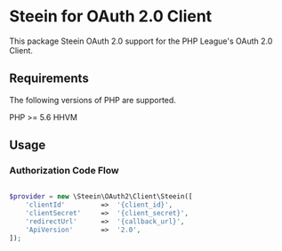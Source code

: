 # Steein for OAuth 2.0 Client

This package Steein OAuth 2.0 support for the PHP League's OAuth 2.0 Client.


## Requirements

The following versions of PHP are supported.

PHP >= 5.6 
HHVM

## Usage

### Authorization Code Flow

```php

$provider = new \Steein\OAuth2\Client\Steein([
    'clientId'         =>  '{client_id}',
    'clientSecret'     =>  '{client_secret}',
    'redirectUrl'      =>  '{callback_url}',
    'ApiVersion'       =>  '2.0',
]);
